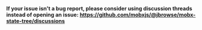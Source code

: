 **If your issue isn't a bug report, please consider using discussion threads
instead of opening an issue:
https://github.com/mobxjs/@jbrowse/mobx-state-tree/discussions**
